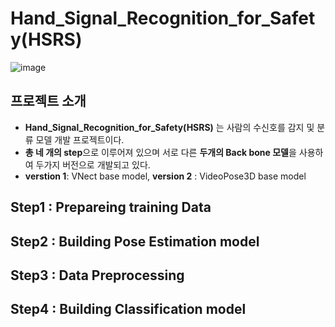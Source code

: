 # Hand_Signal_Recognition_for_Safety(HSRS)

![image](https://user-images.githubusercontent.com/39910353/73731602-1dd16380-477c-11ea-952e-12eb50a031dd.png)

## 프로젝트 소개
* **Hand_Signal_Recognition_for_Safety(HSRS)** 는 사람의 수신호를 감지 및 분류 모델 개발 프로젝트이다.
* **총 네 개의 step**으로 이루어져 있으며 서로 다른 **두개의 Back bone 모델**을 사용하여 두가지 버전으로 개발되고 있다.
* **verstion 1**: VNect base model,    **version 2** : VideoPose3D base model

## Step1 : Prepareing training Data



## Step2 : Building Pose Estimation model



## Step3 : Data Preprocessing



## Step4 : Building Classification model
